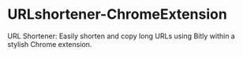 # URLshortener-ChromeExtension
URL Shortener: Easily shorten and copy long URLs using Bitly within a stylish Chrome extension.
